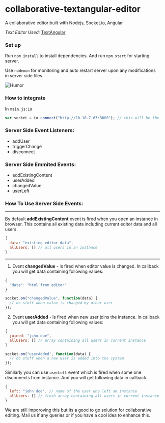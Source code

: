 # collaborative-textangular-editor
A collaborative editor built with Nodejs, Socket.io, Angular

*Text Editor Used:*
[TextAngular](https://github.com/fraywing/textAngular)

### Set up

Run `npm install` to install dependencies. And run `npm start` for starting server.

Use `nodemon` for monitoring and auto restart server upon any modifications in server side files.

![Humor](http://i.imgur.com/F11K8Sb.png)

### How to integrate

In `main.js:10`

```javascript
var socket = io.connect("http://10.10.7.63:3000"); // this will be the url where your node server is running
```

### Server Side Event Listeners:
- addUser
- triggerChange
- disconnect

### Server Side Emmited Events:
- addExistingContent
- userAdded
- changedValue
- userLeft

### How To Use Server Side Events:
---

By default **addExistingContent** event is fired when you open an instance in browser. This contains all existing data including current editor data and all users.

```javascript
{
  data: "existing editor data",
  allUsers: [] // all users in an instance
}
```

---
1) Event **changedValue** - Is fired when editor value is changed. In callback you will get data containing following values:

```javascript
{ 
  "data": "html from editor"
}
```

```javascript
socket.on("changedValue", function(data) {
  // do stuff when value is changed by other user
});
```

2) Event **userAdded** - Is fired when new user joins the instance. In callback you will get data containing following values:

```javascript
{ 
  joined: "john doe", 
  allUsers: [] // array containing all users in current instance
}
```

```javascript
socket.on("userAdded", function(data) {
  // do stuff when a new user is added into the system
});
```

Similarly you can use `userLeft` event which is fired when some one disconnects from instance. And you will get following data in callback.

```javascript
{ 
  left: "john doe", // name of the user who left an instance 
  allUsers: [] // fresh array containing all users in current instance
}
```

We are still imporoving this but its a good to go solution for collaborative editing. Mail us if any queries or if you have a cool idea to enhance this.
